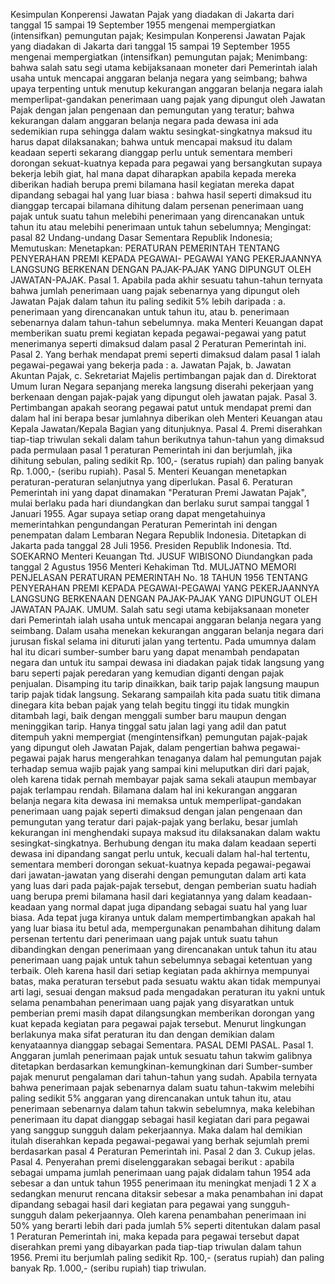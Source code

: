  Kesimpulan Konperensi Jawatan Pajak yang diadakan di Jakarta dari tanggal 15 sampai 19 September 1955 mengenai mempergiatkan (intensifkan) pemungutan pajak; Kesimpulan Konperensi Jawatan Pajak yang diadakan di Jakarta dari tanggal 15 sampai 19 September 1955 mengenai mempergiatkan (intensifkan) pemungutan pajak;
Menimbang:
 bahwa salah satu segi utama kebijaksanaan moneter dari Pemerintah ialah usaha untuk mencapai anggaran belanja negara yang seimbang; bahwa upaya terpenting untuk menutup kekurangan anggaran belanja negara ialah memperlipat-gandakan penerimaan uang pajak yang dipungut oleh Jawatan Pajak dengan jalan pengenaan dan pemungutan yang teratur; bahwa kekurangan dalam anggaran belanja negara pada dewasa ini ada sedemikian rupa sehingga dalam waktu sesingkat-singkatnya maksud itu harus dapat dilaksanakan; bahwa untuk mencapai maksud itu dalam keadaan seperti sekarang dianggap perlu untuk sementara memberi dorongan sekuat-kuatnya kepada para pegawai yang bersangkutan supaya bekerja lebih giat, hal mana dapat diharapkan apabila kepada mereka diberikan hadiah berupa premi bilamana hasil kegiatan mereka dapat dipandang sebagai hal yang luar biasa : bahwa hasil seperti dimaksud itu dianggap tercapai bilamana dihitung dalam persenan penerimaan uang pajak untuk suatu tahun melebihi penerimaan yang direncanakan untuk tahun itu atau melebihi penerimaan untuk tahun sebelumnya;
Mengingat:
 pasal 82 Undang-undang Dasar Sementara Republik Indonesia; Memutuskan: Menetapkan: PERATURAN PEMERINTAH TENTANG PENYERAHAN PREMI KEPADA PEGAWAI- PEGAWAI YANG PEKERJAANNYA LANGSUNG BERKENAN DENGAN PAJAK-PAJAK YANG DIPUNGUT OLEH JAWATAN-PAJAK. Pasal 1. Apabila pada akhir sesuatu tahun-tahun ternyata bahwa jumlah penerimaan uang pajak sebenarnya yang dipungut oleh Jawatan Pajak dalam tahun itu paling sedikit 5% lebih daripada :
a. penerimaan yang direncanakan untuk tahun itu, atau b. penerimaan sebenarnya dalam tahun-tahun sebelumnya. maka Menteri Keuangan dapat memberikan suatu premi kegiatan kepada pegawai-pegawai yang patut menerimanya seperti dimaksud dalam pasal 2 Peraturan Pemerintah ini. Pasal 2. Yang berhak mendapat premi seperti dimaksud dalam pasal 1 ialah pegawai-pegawai yang bekerja pada :
a. Jawatan Pajak, b. Jawatan Akuntan Pajak, c. Sekretariat Majelis pertimbangan pajak dan d. Direktorat Umum Iuran Negara sepanjang mereka langsung diserahi pekerjaan yang berkenaan dengan pajak-pajak yang dipungut oleh jawatan pajak. Pasal 3. Pertimbangan apakah seorang pegawai patut untuk mendapat premi dan dalam hal ini berapa besar jumlahnya diberikan oleh Menteri Keuangan atau Kepala Jawatan/Kepala Bagian yang ditunjuknya. Pasal 4. Premi diserahkan tiap-tiap triwulan sekali dalam tahun berikutnya tahun-tahun yang dimaksud pada permulaan pasal 1 peraturan Pemerintah ini dan berjumlah, jika dihitung sebulan, paling sedikit Rp. 100,- (seratus rupiah) dan paling banyak Rp. 1.000,- (seribu rupiah). Pasal 5. Menteri Keuangan menetapkan peraturan-peraturan selanjutnya yang diperlukan. Pasal 6. Peraturan Pemerintah ini yang dapat dinamakan "Peraturan Premi Jawatan Pajak", mulai berlaku pada hari diundangkan dan berlaku surut sampai tanggal 1 Januari 1955. Agar supaya setiap orang dapat mengetahuinya memerintahkan pengundangan Peraturan Pemerintah ini dengan penempatan dalam Lembaran Negara Republik Indonesia. Ditetapkan di Jakarta pada tanggal 28 Juli 1956. Presiden Republik Indonesia. Ttd. SOEKARNO Menteri Keuangan Ttd. JUSUF WIBISONO Diundangkan pada tanggal 2 Agustus 1956 Menteri Kehakiman Ttd. MULJATNO MEMORI PENJELASAN PERATURAN PEMERINTAH No. 18 TAHUN 1956 TENTANG PENYERAHAN PREMI KEPADA PEGAWAI-PEGAWAI YANG PEKERJAANNYA LANGSUNG BERKENAAN DENGAN PAJAK-PAJAK YANG DIPUNGUT OLEH JAWATAN PAJAK. UMUM. Salah satu segi utama kebijaksanaan moneter dari Pemerintah ialah usaha untuk mencapai anggaran belanja negara yang seimbang. Dalam usaha menekan kekurangan anggaran belanja negara dari jurusan fiskal selama ini dituruti jalan yang tertentu. Pada umumnya dalam hal itu dicari sumber-sumber baru yang dapat menambah pendapatan negara dan untuk itu sampai dewasa ini diadakan pajak tidak langsung yang baru seperti pajak peredaran yang kemudian diganti dengan pajak penjualan. Disamping itu tarip dinaikkan, baik tarip pajak langsung maupun tarip pajak tidak langsung. Sekarang sampailah kita pada suatu titik dimana dinegara kita beban pajak yang telah begitu tinggi itu tidak mungkin ditambah lagi, baik dengan menggali sumber baru maupun dengan meninggikan tarip. Hanya tinggal satu jalan lagi yang adil dan patut ditempuh yakni mempergiat (mengintensifkan) pemungutan pajak-pajak yang dipungut oleh Jawatan Pajak, dalam pengertian bahwa pegawai- pegawai pajak harus mengerahkan tenaganya dalam hal pemungutan pajak terhadap semua wajib pajak yang sampai kini meluputkan diri dari pajak, oleh karena tidak pernah membayar pajak sama sekali ataupun membayar pajak terlampau rendah. Bilamana dalam hal ini kekurangan anggaran belanja negara kita dewasa ini memaksa untuk memperlipat-gandakan penerimaan uang pajak seperti dimaksud dengan jalan pengenaan dan pemungutan yang teratur dari pajak-pajak yang berlaku, besar jumlah kekurangan ini menghendaki supaya maksud itu dilaksanakan dalam waktu sesingkat-singkatnya. Berhubung dengan itu maka dalam keadaan seperti dewasa ini dipandang sangat perlu untuk, kecuali dalam hal-hal tertentu, sementara memberi dorongan sekuat-kuatnya kepada pegawai-pegawai dari jawatan-jawatan yang diserahi dengan pemungutan dalam arti kata yang luas dari pada pajak-pajak tersebut, dengan pemberian suatu hadiah uang berupa premi bilamana hasil dari kegiatannya yang dalam keadaan-keadaan yang normal dapat juga dipandang sebagai suatu hal yang luar biasa. Ada tepat juga kiranya untuk dalam mempertimbangkan apakah hal yang luar biasa itu betul ada, mempergunakan penambahan dihitung dalam persenan tertentu dari penerimaan uang pajak untuk suatu tahun dibandingkan dengan penerimaan yang direncanakan untuk tahun itu atau penerimaan uang pajak untuk tahun sebelumnya sebagai ketentuan yang terbaik. Oleh karena hasil dari setiap kegiatan pada akhirnya mempunyai batas, maka peraturan tersebut pada sesuatu waktu akan tidak mempunyai arti lagi, sesuai dengan maksud pada mengadakan peraturan itu yakni untuk selama penambahan penerimaan uang pajak yang disyaratkan untuk pemberian premi masih dapat dilangsungkan memberikan dorongan yang kuat kepada kegiatan para pegawai pajak tersebut. Menurut lingkungan berlakunya maka sifat peraturan itu dan dengan demikian dalam kenyataannya dianggap sebagai Sementara. PASAL DEMI PASAL. Pasal 1. Anggaran jumlah penerimaan pajak untuk sesuatu tahun takwim galibnya ditetapkan berdasarkan kemungkinan-kemungkinan dari Sumber-sumber pajak menurut pengalaman dari tahun-tahun yang sudah. Apabila ternyata bahwa penerimaan pajak sebenarnya dalam suatu tahun-takwim melebihi paling sedikit 5% anggaran yang direncanakan untuk tahun itu, atau penerimaan sebenarnya dalam tahun takwin sebelumnya, maka kelebihan penerimaan itu dapat dianggap sebagai hasil kegiatan dari para pegawai yang sanggup sungguh dalam pekerjaannya. Maka dalam hal demikian itulah diserahkan kepada pegawai-pegawai yang berhak sejumlah premi berdasarkan pasal 4 Peraturan Pemerintah ini. Pasal 2 dan 3. Cukup jelas. Pasal 4. Penyerahan premi diselenggarakan sebagai berikut : apabila sebagai umpama jumlah penerimaan uang pajak didalam tahun 1954 ada sebesar a dan untuk tahun 1955 penerimaan itu meningkat menjadi 1 2 X a sedangkan menurut rencana ditaksir sebesar a maka penambahan ini dapat dipandang sebagai hasil dari kegiatan para pegawai yang sungguh-sungguh dalam pekerjaannya. Oleh karena penambahan penerimaan ini 50% yang berarti lebih dari pada jumlah 5% seperti ditentukan dalam pasal 1 Peraturan Pemerintah ini, maka kepada para pegawai tersebut dapat diserahkan premi yang dibayarkan pada tiap-tiap triwulan dalam tahun 1956. Premi itu berjumlah paling sedikit Rp. 100,- (seratus rupiah) dan paling banyak Rp. 1.000,- (seribu rupiah) tiap triwulan.